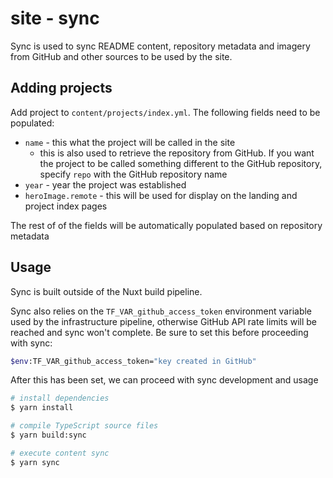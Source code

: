 # site - sync
Sync is used to sync README content, repository metadata and imagery from GitHub and other sources to be used by the site.

## Adding projects
Add project to `content/projects/index.yml`. The following fields need to be populated:
- `name` - this what the project will be called in the site
  - this is also used to retrieve the repository from GitHub. If you want the project to be called something different to the GitHub repository, specify `repo` with the GitHub repository name
- `year` - year the project was established 
- `heroImage.remote` - this will be used for display on the landing and project index pages

The rest of of the fields will be automatically populated based on repository metadata
## Usage
Sync is built outside of the Nuxt build pipeline.

Sync also relies on the `TF_VAR_github_access_token` environment variable used by the infrastructure pipeline, otherwise GitHub API rate limits will be reached and sync won't complete. Be sure to set this before proceeding with sync:
```bash
$env:TF_VAR_github_access_token="key created in GitHub"

```
After this has been set, we can proceed with sync development and usage
```bash
# install dependencies
$ yarn install

# compile TypeScript source files
$ yarn build:sync

# execute content sync
$ yarn sync
```
